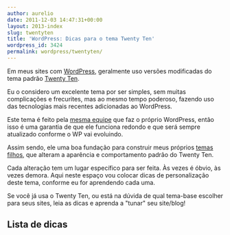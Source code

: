 ```yaml
---
author: aurelio
date: 2011-12-03 14:47:31+00:00
layout: 2013-index
slug: twentyten
title: 'WordPress: Dicas para o tema Twenty Ten'
wordpress_id: 3424
permalink: wordpress/twentyten/
---
```


Em meus sites com [WordPress](http://aurelio.net/wordpress/), geralmente uso versões modificadas do tema padrão [Twenty Ten](http://wordpress.org/extend/themes/twentyten).

Eu o considero um excelente tema por ser simples, sem muitas complicações e frecurites, mas ao mesmo tempo poderoso, fazendo uso das tecnologias mais recentes adicionadas ao WordPress.

Este tema é feito pela [mesma equipe](http://automattic.com/) que faz o próprio WordPress, então isso é uma garantia de que ele funciona redondo e que será sempre atualizado conforme o WP vai evoluindo.

Assim sendo, ele uma boa fundação para construir meus próprios [temas filhos](http://codex.wordpress.org/pt-br:Temas_Filhos), que alteram a aparência e comportamento padrão do Twenty Ten.

Cada alteração tem um lugar específico para ser feita. Às vezes é óbvio, às vezes demora. Aqui neste espaço vou colocar dicas de personalização deste tema, conforme eu for aprendendo cada uma.

Se você já usa o Twenty Ten, ou está na dúvida de qual tema-base escolher para seus sites, leia as dicas e aprenda a "tunar" seu site/blog!


## Lista de dicas
